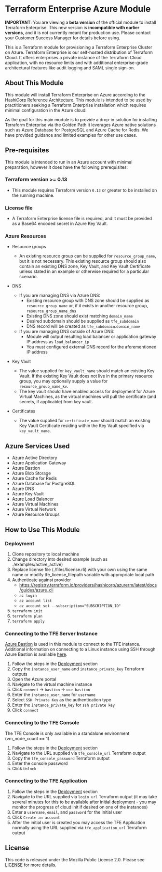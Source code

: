 # Terraform Enterprise Azure Module

**IMPORTANT**: You are viewing a **beta version** of the official
module to install Terraform Enterprise. This new version is
**incompatible with earlier versions**, and it is not currently meant
for production use. Please contact your Customer Success Manager for
details before using.

This is a Terraform module for provisioning a Terraform Enterprise Cluster on Azure. Terraform Enterprise is our self-hosted distribution of Terraform Cloud. It offers enterprises a private instance of the Terraform Cloud application, with no resource limits and with additional enterprise-grade architectural features like audit logging and SAML single sign-on.

## About This Module

This module will install Terraform Enterprise on Azure according to the [HashiCorp Reference Architecture](https://www.terraform.io/docs/enterprise/before-installing/reference-architecture/azure.html). This module is intended to be used by practitioners seeking a Terraform Enterprise installation which requires minimal configuration in the Azure cloud.

As the goal for this main module is to provide a drop-in solution for installing Terraform Enterprise via the Golden Path it leverages Azure native solutions such as Azure Database for PostgreSQL and Azure Cache for Redis. We have provided guidance and limited examples for other use cases.

## Pre-requisites

This module is intended to run in an Azure account with minimal preparation, however it does have the following prerequisites:

### Terraform version >= 0.13

- This module requires Terraform version `0.13` or greater to be installed on the running machine.

### License file

- A Terraform Enterprise license file is required, and it must be provided as a Base64 encoded secret in Azure Key Vault.

### Azure Resources

- Resource groups

  - An existing resource group can be supplied for `resource_group_name`, but it is not necessary. This existing resource group should also contain an existing DNS zone, Key Vault, and Key Vault Certificate unless stated in an example or otherwise required for a particular scenario.

- DNS

  - If you are managing DNS via Azure DNS:
    - Existing resource group with DNS zone should be supplied as `resource_group_name` or, if it exists in another resource group, `resource_group_name_dns`
    - Existing DNS zone should exist matching `domain_name`
    - Desired subdomain should be supplied as `tfe_subdomain`
    - DNS record will be created as `tfe_subdomain`.`domain_name`
  - If you are managing DNS outside of Azure DNS:
    - Module will output resulting load balancer or application gateway IP address as `load_balancer_ip`
    - You must configured external DNS record for the aforementioned IP address

- Key Vault

  - The value supplied for `key_vault_name` should match an existing Key Vault. If the existing Key Vault does not live in the primary resource group, you may optionally supply a value for `resource_group_name_kv`.
  - The key vault should have enabled access for deployment for Azure Virtual Machines, as the virtual machines will pull the certificate (and secrets, if applicable) from key vault.

- Certificates
  - The value supplied for `certificate_name` should match an existing Key Vault Certificate residing within the Key Vault specified via `key_vault_name`.

## Azure Services Used

- Azure Active Directory
- Azure Application Gateway
- Azure Bastion
- Azure Blob Storage
- Azure Cache for Redis
- Azure Database for PostgreSQL
- Azure DNS
- Azure Key Vault
- Azure Load Balancer
- Azure Virtual Machines
- Azure Virtual Network
- Azure Resource Groups

## How to Use This Module

### Deployment

1. Clone repository to local machine
2. Change directory into desired example (such as ./examples/active_active)
3. Replace license file (./files/license.rli) with your own using the same name or modify tfe_license_filepath variable with appropriate local path
4. Authenticate against provider
   - <https://registry.terraform.io/providers/hashicorp/azurerm/latest/docs/guides/azure_cli>
   - `az login`
   - `az account list`
   - `az account set --subscription="SUBSCRIPTION_ID"`
5. `terraform init`
6. `terraform plan`
7. `terraform apply`

### Connecting to the TFE Server Instance

[Azure Bastion](https://docs.microsoft.com/en-us/azure/bastion/bastion-overview) is used in this module to connect to the TFE instance. Additional information on connecting to a Linux instance using SSH through Azure Bastion is available [here](https://docs.microsoft.com/en-us/azure/bastion/bastion-connect-vm-ssh).

1. Follow the steps in the [Deployment](#deployment) section
2. Copy the `instance_user_name` and `instance_private_key` Terraform outputs
3. Open the Azure portal
4. Navigate to the virtual machine instance
5. Click `connect` -> `bastion` -> `use bastion`
6. Enter the `instance_user_name` for `username`
7. Select `SSH Private Key` as the authentication type
8. Enter the `instance_private_key` for `ssh private key`
9. Click `connect`

### Connecting to the TFE Console

The TFE Console is only available in a standalone environment (vm_node_count == 1).

1. Follow the steps in the [Deployment](#deployment) section
2. Navigate to the URL supplied via `tfe_console_url` Terraform output
3. Copy the `tfe_console_password` Terraform output
4. Enter the console password
5. Click `Unlock`

### Connecting to the TFE Application

1. Follow the steps in the [Deployment](#deployment) section
2. Navigate to the URL supplied via `login_url` Terraform output (it may take several minutes for this to be available after initial deployment - you may monitor the progress of cloud init if desired on one of the instances)
3. Enter a `username`, `email`, and `password` for the initial user
4. Click `Create an account`
5. After the initial user is created you may access the TFE Application normally using the URL supplied via `tfe_application_url` Terraform output

## License

This code is released under the Mozilla Public License 2.0. Please see [LICENSE](https://github.com/hashicorp/terraform-azurerm-terraform-enterprise/blob/main/LICENSE)
for more details.
